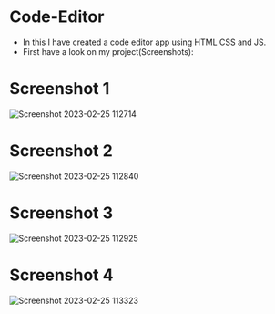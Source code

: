 # Code-Editor
- In this I have created a code editor app using HTML CSS and JS.
- First have a look on my project(Screenshots):
# Screenshot 1 
![Screenshot 2023-02-25 112714](https://user-images.githubusercontent.com/77043443/221341502-876f1a4f-3f19-4cde-a028-91f65685a874.png)
# Screenshot 2
![Screenshot 2023-02-25 112840](https://user-images.githubusercontent.com/77043443/221341508-0931a25a-08ba-4362-9784-06089d0e7474.png)
# Screenshot 3
![Screenshot 2023-02-25 112925](https://user-images.githubusercontent.com/77043443/221341527-bf67218e-18ec-4dd5-b298-f5f2d51987b1.png)
# Screenshot 4 
![Screenshot 2023-02-25 113323](https://user-images.githubusercontent.com/77043443/221341535-398cec98-7974-42d7-a651-70dacad4d9cb.png)
